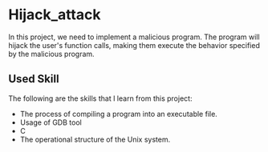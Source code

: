 # Hijack_attack
In this project, we need to implement a malicious program. The program will hijack the user's function calls, making them execute the behavior specified by the malicious program.
## Used Skill
The following are the skills that I learn from this project:
* The process of compiling a program into an executable file.
* Usage of GDB tool
* C
* The operational structure of the Unix system.



